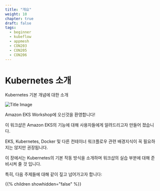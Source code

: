 ```yaml
---
title: "개요"
weight: 10
chapter: true
draft: false
tags:
  - beginner
  - kubeflow
  - appmesh
  - CON203
  - CON205
  - CON206
---
```


# Kubernetes 소개

Kubernetes 기본 개념에 대한 소개

![Title Image](/images/introduction/eks-product-page.png)

Amazon EKS Workshop에 오신것을 환영합니다!

이 워크샵은 Amazon EKS의 기능에 대해 사용자들에게 알려드리고자 만들어 졌습니다.

EKS, Kubernetes, Docker 및 다른 컨테이너 워크플로우 관련 배경지식이 꼭 필요하지는 않지만 권장됩니다.

이 장에서는 Kubernetes의 기본 작동 방식을 소개하며 워크샵의 실습 부분에 대해 준비시켜 줄 것 입니다.

특히, 다음 주제들에 대해 같이 짚고 넘어가고자 합니다:

{{% children showhidden="false" %}}
